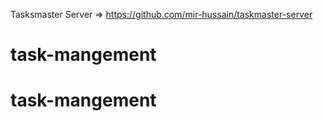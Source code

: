 Tasksmaster Server => https://github.com/mir-hussain/taskmaster-server
# task-mangement
# task-mangement
